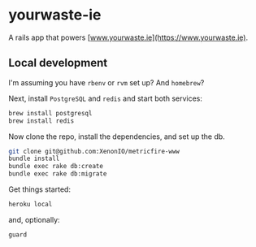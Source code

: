 # yourwaste-ie

A rails app that powers [www.yourwaste.ie](https://www.yourwaste.ie).

## Local development

I'm assuming you have `rbenv` or `rvm` set up? And `homebrew`?

Next, install `PostgreSQL` and `redis` and start both services:

```bash
brew install postgresql
brew install redis
```

Now clone the repo, install the dependencies, and set up the db.

```bash
git clone git@github.com:XenonIO/metricfire-www
bundle install
bundle exec rake db:create
bundle exec rake db:migrate
```

Get things started:

```bash
heroku local
```

and, optionally:

```bash
guard
```